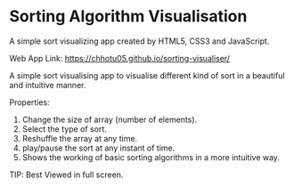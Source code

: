 # Sorting Algorithm Visualisation

A simple sort visualizing app created by HTML5, CSS3 and JavaScript.

Web App Link: https://chhotu05.github.io/sorting-visualiser/

A simple sort visualising app to visualise different kind of sort in a beautiful and intuitive manner.

Properties:
   1.  Change the size of array (number of elements).
   2.  Select the type of sort.
   3.  Reshuffle the array at any time.
   4.  play/pause the sort at any instant of time.
   5.  Shows the working of basic sorting algorithms in a more intuitive way.

TIP: Best Viewed in full screen.
